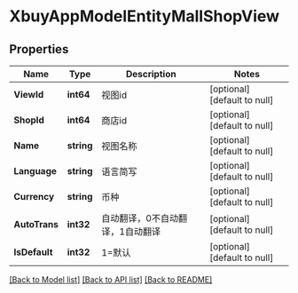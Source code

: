 # XbuyAppModelEntityMallShopView

## Properties
Name | Type | Description | Notes
------------ | ------------- | ------------- | -------------
**ViewId** | **int64** | 视图id | [optional] [default to null]
**ShopId** | **int64** | 商店id | [optional] [default to null]
**Name** | **string** | 视图名称 | [optional] [default to null]
**Language** | **string** | 语言简写 | [optional] [default to null]
**Currency** | **string** | 币种 | [optional] [default to null]
**AutoTrans** | **int32** | 自动翻译，0不自动翻译，1自动翻译 | [optional] [default to null]
**IsDefault** | **int32** | 1&#x3D;默认 | [optional] [default to null]

[[Back to Model list]](../README.md#documentation-for-models) [[Back to API list]](../README.md#documentation-for-api-endpoints) [[Back to README]](../README.md)

